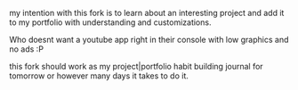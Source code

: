 my intention with this fork is to learn about an interesting project and add it to my portfolio with understanding and customizations.

Who doesnt want a youtube app right in their console with low graphics and no ads :P

this fork should work as my project|portfolio habit building journal for tomorrow or however many days it takes to do it.
